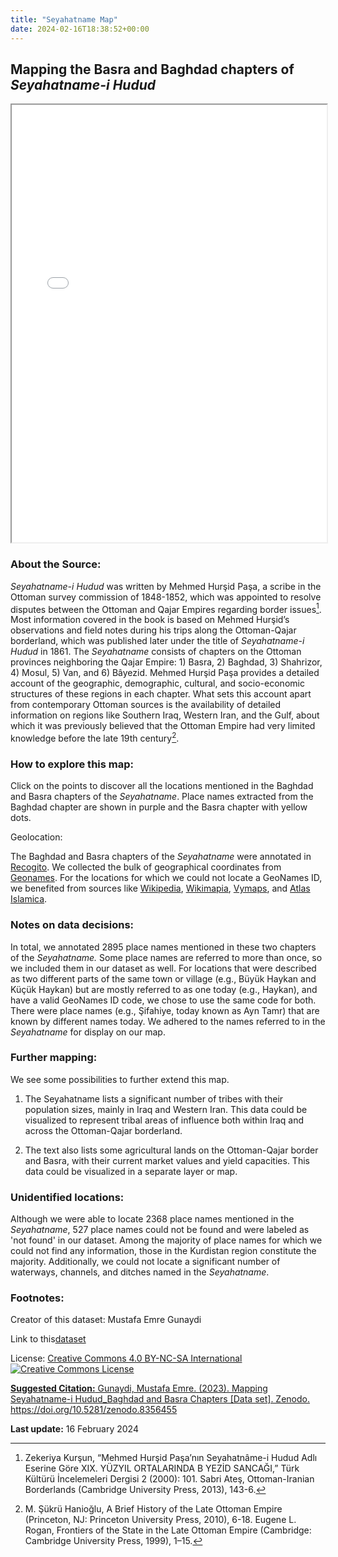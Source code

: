 ```yaml
---
title: "Seyahatname Map"
date: 2024-02-16T18:38:52+00:00
---
```



## Mapping the Basra and Baghdad chapters of _Seyahatname-i Hudud_
<iframe src="/Users/mustafaemregunaydi/Desktop/opengulf.github.io/webapps/Seyahatname_map_Baghdad & Basra/index.html" width="100%" height="700"></iframe>



### About the Source: 
_Seyahatname-i Hudud_ was written by Mehmed Hurşid Paşa, a scribe in the Ottoman survey commission of 1848-1852, which was appointed to resolve disputes between the Ottoman and Qajar Empires regarding border issues[^1]. Most information covered in the book is based on Mehmed Hurşid’s observations and field notes during his trips along the Ottoman-Qajar borderland, which was published later under the title of _Seyahatname-i Hudud_ in 1861. The _Seyahatname_ consists of chapters on the Ottoman provinces neighboring the Qajar Empire: 1) Basra, 2) Baghdad, 3) Shahrizor, 4) Mosul, 5) Van, and 6) Bâyezid. Mehmed Hurşid Paşa provides a detailed account of the geographic, demographic, cultural, and socio-economic structures of these regions in each chapter.  What sets this account apart from contemporary Ottoman sources is the availability of detailed information on regions like Southern Iraq, Western Iran, and the Gulf, about which it was previously believed that the Ottoman Empire had very limited knowledge before the late 19th century[^2].


### How to explore this map: 
Click on the points to discover all the locations mentioned in the Baghdad and Basra chapters of the _Seyahatname_. Place names extracted from the Baghdad chapter are shown in purple and the Basra chapter with yellow dots. 

Geolocation:

The Baghdad and Basra chapters of the _Seyahatname_ were annotated in [Recogito](https://recogito.pelagios.org/). We collected the bulk of geographical coordinates from [Geonames](https://www.geonames.org/). For the locations for which we could not locate a GeoNames ID, we benefited from sources like [Wikipedia](https://www.wikipedia.org/), [Wikimapia](https://wikimapia.org/#lang=en&lat=37.417800&lon=-122.172000&z=12&m=w), [Vymaps](https://vymaps.com/), and [Atlas Islamica](https://atlasislamica.com/). 

### Notes on data decisions:

In total, we annotated 2895 place names mentioned in these two chapters of the _Seyahatname._ Some place names are referred to more than once, so we included them in our dataset as well. For locations that were described as two different parts of the same town or village (e.g., Büyük Haykan and Küçük Haykan) but are mostly referred to as one today (e.g., Haykan), and have a valid GeoNames ID code, we chose to use the same code for both. There were place names (e.g., Şifahiye, today known as Ayn Tamr) that are known by different names today. We adhered to the names referred to in the _Seyahatname_ for display on our map.

### Further mapping:

We see some possibilities to further extend this map. 

1. The Seyahatname lists a significant number of tribes with their population sizes, mainly in Iraq and Western Iran. This data could be visualized to represent tribal areas of influence both within Iraq and across the Ottoman-Qajar borderland.

2. The text also lists some agricultural lands on the Ottoman-Qajar border and Basra, with their current market values and yield capacities. This data could be visualized in a separate layer or map.


### Unidentified locations:

Although we were able to locate 2368 place names mentioned in the _Seyahatname_, 527 place names could not be found and were labeled as 'not found' in our dataset. Among the majority of place names for which we could not find any information, those in the Kurdistan region constitute the majority. Additionally, we could not locate a significant number of waterways, channels, and ditches named in the _Seyahatname_.

### Footnotes:

[^1]: Zekeriya Kurşun, “Mehmed Hurşid Paşa’nın Seyahatnâme-i Hudud Adlı Eserine Göre XIX. YÜZYIL ORTALARINDA B YEZİD SANCAĞI,” Türk Kültürü İncelemeleri Dergisi 2 (2000): 101. Sabri Ateş, Ottoman-Iranian Borderlands (Cambridge University Press, 2013), 143-6.


[^2]: M. Şükrü Hanioğlu, A Brief History of the Late Ottoman Empire (Princeton, NJ: Princeton University Press, 2010), 6-18. Eugene L. Rogan, Frontiers of the State in the Late Ottoman Empire (Cambridge: Cambridge University Press, 1999), 1–15.


Creator of this dataset: Mustafa Emre Gunaydi

Link to this<a href="https://github.com/mgunaydi/Seyahatname-i-Hudud/blob/main/Seyahatname-i%20Hudud_Baghdad%20and%20Basra.csv" class="link">[dataset](https://github.com/mgunaydi/Seyahatname-i-Hudud/blob/main/Seyahatname-i%20Hudud_Baghdad%20and%20Basra.csv)

License: <a href="https://creativecommons.org/licenses/by-nc-sa/4.0/" class="link">Creative Commons 4.0 BY-NC-SA International</a> <br>
<a rel="license" href="http://creativecommons.org/licenses/by-nc-sa/4.0/"><img alt="Creative Commons License" style="border-width:0" src="https://i.creativecommons.org/l/by-nc-sa/4.0/88x31.png" />


**Suggested Citation:** Gunaydi, Mustafa Emre. (2023). Mapping Seyahatname-i Hudud_Baghdad and Basra Chapters [Data set]. Zenodo. https://doi.org/10.5281/zenodo.8356455

**Last update:** 16 February 2024

